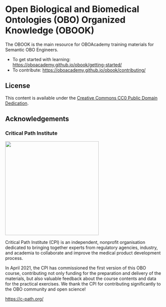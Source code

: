 # Open Biological and Biomedical Ontologies (OBO) Organized Knowledge (OBOOK)

The OBOOK is the main resource for OBOAcademy training materials for Semantic OBO Engineers.

- To get started with learning: https://oboacademy.github.io/obook/getting-started/
- To contribute: https://oboacademy.github.io/obook/contributing/

## License

This content is available under the [Creative Commons CC0 Public Domain Dedication](LICENSE).

## Acknowledgements

### Critical Path Institute
<img src="https://user-images.githubusercontent.com/7070631/122019745-049ee500-cdbc-11eb-9ed0-3ac3ca717d9b.png" data-canonical-src="https://user-images.githubusercontent.com/7070631/122019745-049ee500-cdbc-11eb-9ed0-3ac3ca717d9b.png" width="300" />

Critical Path Institute (CPI) is an independent, nonprofit organisation dedicated to bringing together experts from regulatory agencies, industry, and academia to collaborate and improve the medical product development process.

In April 2021, the CPI has commissioned the first version of this OBO course, contributing not only funding for the preparation and delivery of the materials, but also valuable feedback about the course contents and data for the practical exercises. We thank the CPI for contributing significantly to the OBO community and open science!

https://c-path.org/

